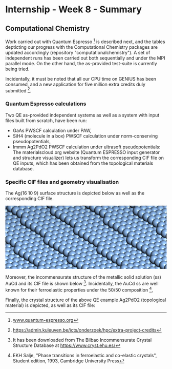 # Internship - Week 8 - Summary

## Computational Chemistry

Work carried out with Quantum Espresso [^1] is described next, and the tables depticting our progress with the Computational Chemistry packages are updated accordingly (repository "computationalchemistry"). A set of independent runs has been carried out both sequentially and under the MPI parallel mode. On the other hand, the as-provided test-suite is currently being tried.

Incidentally, it must be noted that all our CPU time on GENIUS has been consumed, and a new application for five million extra credits duly submitted [^2].

### Quantum Espresso calculations

Two QE as-provided independent systems as well as a system with input files built from scratch, have been run: 

 - GaAs PWSCF calculation under PAW,
 - SiH4 (molecule in a box) PWSCF calculation under norm-conserving pseudopotentials,
 - Immm Ag2PdO2 PWSCF calculation under ultrasoft pseudopotentials: The materialscloud.org website (Quantum ESPRESSO input generator and structure visualizer) lets us transform the corresponding CIF file on QE inputs, which has been obtained from the topological materials database.

### Specific CIF files and geometry visualisation 

The Ag(16 10 9) surface structure is depicted below as well as the corresponding CIF file.

 ![](Ag16109.png)
 
 Moreover, the incommensurate structure of the metallic solid solution (ss) AuCd and  its  CIF file is shown below [^3]. Incidentally, the AuCd ss are well known for their ferroelastic properties under the 50/50 composition [^4],
 
 Finally, the crystal structure of the above QE example Ag2PdO2 (topological material) is depicted, as well as its CIF file:

[^1]: www.quantum-espresso.org
[^2]: https://admin.kuleuven.be/icts/onderzoek/hpc/extra-project-credits
[^3]: It has been downloaded from The Bilbao Incommensurate Crystal Structure Database at https://www.cryst.ehu.es/
[^4]: EKH Salje, "Phase transitions in ferroelastic and co-elastic crystals", Student edition, 1993, Cambridge University Press
